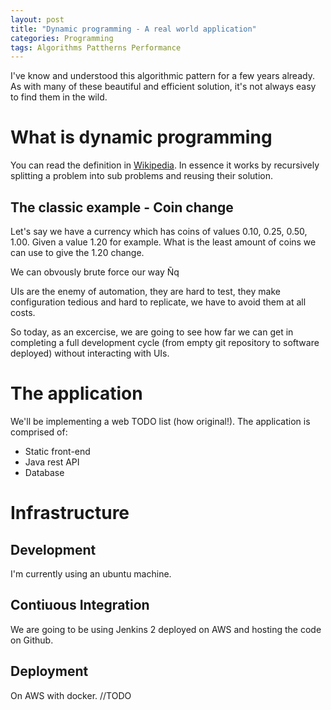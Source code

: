 ```yaml
---
layout: post
title: "Dynamic programming - A real world application"
categories: Programming
tags: Algorithms Pattherns Performance
---
```

I've know and understood this algorithmic pattern for a few years already.
As with many of these beautiful and efficient solution, it's not always easy to find them in the wild.

# What is dynamic programming #

You can read the definition in [Wikipedia](https://en.wikipedia.org/wiki/Dynamic_programming). In essence it works by recursively splitting a problem into sub problems and reusing their solution.

## The classic example - Coin change ##

Let's say we have a currency which has coins of values 0.10, 0.25, 0.50, 1.00. Given a value 1.20 for example. What is the least amount of coins we can use to give the 1.20 change.

We can obvously brute force our way Ñq



UIs are the enemy of automation, they are hard to test, they make configuration tedious and hard to replicate, we have to avoid them at all costs.

So today, as an excercise, we are going to see how far we can get in completing a full development cycle (from empty git repository to software deployed) without interacting with UIs.

# The application #
We'll be implementing a web TODO list (how original!).
The application is comprised of:
- Static front-end
- Java rest API
- Database

# Infrastructure #
## Development ##
I'm currently using an ubuntu machine.

## Contiuous Integration ##
We are going to be using Jenkins 2 deployed on AWS and hosting the code on Github.

## Deployment ##
On AWS with docker. //TODO
